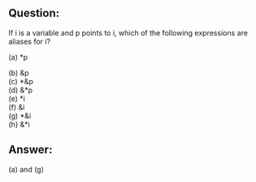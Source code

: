 ## Question:

If i is a variable and p points to i, which of the following expressions are
aliases for i?

  (a) *p 
  
  
  (b) &p   <br/>
  (c) *&p  <br/>
 (d) &*p   <br/>
 (e) *i    <br/>
 (f) &i    <br/>
 (g) *&i   <br/> 
 (h) &*i   <br/>

## Answer: 

(a) and (g)
